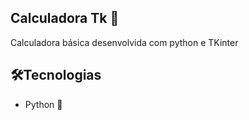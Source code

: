 ## Calculadora Tk 🧮

Calculadora básica desenvolvida com python e TKinter

## 🛠️Tecnologias

- Python 🐍